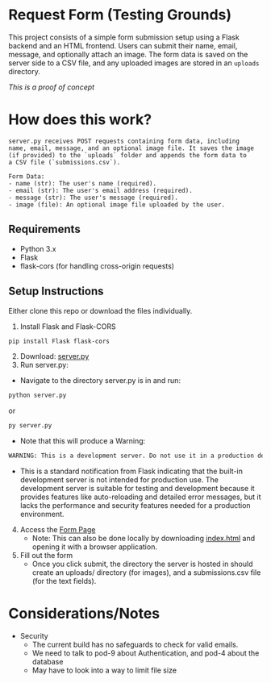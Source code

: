 # Request Form (Testing Grounds)
This project consists of a simple form submission setup using a Flask backend and an HTML frontend. Users can submit their name, email, message, and optionally attach an image. The form data is saved on the server side to a CSV file, and any uploaded images are stored in an `uploads` directory.

*This is a proof of concept*

# How does this work?
```
server.py receives POST requests containing form data, including
name, email, message, and an optional image file. It saves the image
(if provided) to the `uploads` folder and appends the form data to
a CSV file (`submissions.csv`).

```
```
Form Data:
- name (str): The user's name (required).
- email (str): The user's email address (required).
- message (str): The user's message (required).
- image (file): An optional image file uploaded by the user.
```
## Requirements

- Python 3.x
- Flask
- flask-cors (for handling cross-origin requests)

## Setup Instructions
Either clone this repo or download the files individually.

1. Install Flask and Flask-CORS
```bash
pip install Flask flask-cors
```
2. Download: [server.py](server/server.py)
3. Run server.py:
- Navigate to the directory server.py is in and run:
```bash
python server.py
```
or
```bash
py server.py
```
- Note that this will produce a Warning:
```bash
WARNING: This is a development server. Do not use it in a production deployment. Use a production WSGI server instead.
```

- This is a standard notification from Flask indicating that the built-in development server is not intended for production use. The development server is suitable for testing and development because it provides features like auto-reloading and detailed error messages, but it lacks the performance and security features needed for a production environment. 
4. Access the [Form Page](https://jasonburas.github.io/skunkworks/index.html)
	- Note: This can also be done locally by downloading [index.html](docs/index.html) and opening it with a browser application.
5. Fill out the form
	- Once you click submit, the directory the server is hosted in should create an uploads/ directory (for images), and a submissions.csv file (for the text fields).  

# Considerations/Notes
- Security
	- The current build has no safeguards to check for valid emails.
	- We need to talk to pod-9 about Authentication, and pod-4 about the database
	- May have to look into a way to limit file size